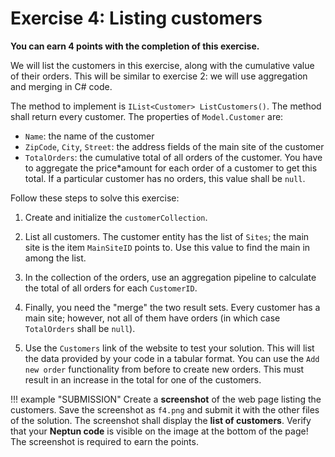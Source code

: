 ﻿# Exercise 4: Listing customers

**You can earn 4 points with the completion of this exercise.**

We will list the customers in this exercise, along with the cumulative value of their orders. This will be similar to exercise 2: we will use aggregation and merging in C# code.

The method to implement is `IList<Customer> ListCustomers()`. The method shall return every customer. The properties of `Model.Customer` are:

- `Name`: the name of the customer
- `ZipCode`, `City`, `Street`: the address fields of the main site of the customer
- `TotalOrders`: the cumulative total of all orders of the customer. You have to aggregate the price\*amount for each order of a customer to get this total. If a particular customer has no orders, this value shall be `null`.

Follow these steps to solve this exercise:

1. Create and initialize the `customerCollection`.

1. List all customers. The customer entity has the list of `Sites`; the main site is the item `MainSiteID` points to. Use this value to find the main in among the list.

1. In the collection of the orders, use an aggregation pipeline to calculate the total of all orders for each `CustomerID`.

1. Finally, you need the "merge" the two result sets. Every customer has a main site; however, not all of them have orders (in which case `TotalOrders` shall be `null`).

1. Use the `Customers` link of the website to test your solution. This will list the data provided by your code in a tabular format. You can use the `Add new order` functionality from before to create new orders. This must result in an increase in the total for one of the customers.

!!! example "SUBMISSION"
    Create a **screenshot** of the web page listing the customers. Save the screenshot as `f4.png` and submit it with the other files of the solution. The screenshot shall display the **list of customers**. Verify that your **Neptun code** is visible on the image at the bottom of the page! The screenshot is required to earn the points.
